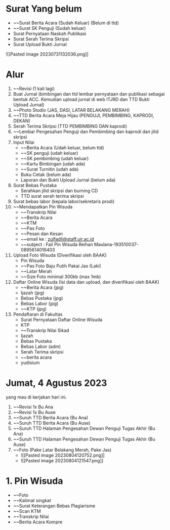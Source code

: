 # Surat Yang belum
- ~~Surat Berita Acara (Sudah Keluar) (Belum di ttd)
- ~~Surat SK Penguji (Sudah keluar)
- Surat Pernyataan Naskah Publikasi
- Surat Serah Terima Skripsi
- Surat Upload Bukti Jurnal

![[Pasted image 20230731132036.png]]

# Alur
1. ~~Revisi (1 kali lagi)
2. Buat Jurnal (bimbingan dan ttd lembar pernyataan dan publikasi sebagai bentuk ACC. Kemudian upload jurnal di web ITJRD dan TTD Bukti Upload Jurnal)
3. ~~Photo Studio (JAS, DASI, LATAR BELAKANG MERAH)
4. ~~TTD Berita Acara Meja Hijau (PENGUJI, PEMBIMBING, KAPRODI, DEKAN)
5. Serah Terima Skripsi (TTD PEMBIMBING DAN kaprodi)
6. ~~Lembar Pengesahan Penguji dan Pembimbing dan kaprodi dan jilid skripsi
7. Input Nilai
	- ~~Berita Acara (Udah keluar, belum ttd)
	- ~~SK penguji (udah keluar)
	- ~~SK pembimbing (udah keluar)
	- ~~Kartu Bimbingan (udah ada)
	- ~~Surat Turnitin (udah ada)
	- Buku Cetak (belum ada)
	- Laporan dan Bukti Upload Jurnal (belum ada)
8. Surat Bebas Pustaka
	- Serahkan jilid skripsi dan burning CD 
	- TTD surat serah terima skripsi
9. Surat bebas labor (kepala labor/sekretaris prodi)
10. ~~Mendapatkan Pin Wisuda
	- ~~Transkrip Nilai
	- ~~Berita Acara
	- ~~KTM
	- ~~Pas Foto
	- ~~Pesan dan Kesan
	- ~~email ke : zulfadli@staff.uir.ac.id
	- ~~subject : Fail Pin Wisuda Reihan Maulana-193510037-0895614016403
11. Upload Foto Wisuda (Diverifikasi oleh BAAK)
	- Pin Wisuda
	- ~~Pas Foto Baju Putih Pakai Jas (Laki)
	- ~~Latar Merah
	- ~~Size Foto minimal 300kb (max 1mb)
12. Daftar Online Wisuda (Isi data dan upload, dan diverifikasi oleh BAAK)
	- ~~Berita Acara (jpg)
	- Ijazah (jpg)
	- Bebas Pustaka (jpg)
	- Bebas Labor (jpg)
	- ~~KTP (jpg)
13. Pendaftaran di Fakultas
	- Surat Pernyataan Daftar Online Wisuda
	- KTP
	- ~~Transkrip Nilai Sikad
	- Ijazah
	- Bebas Pustaka 
	- Bebas Labor (adm)
	- Serah Terima skripsi
	- ~~berita acara
	- yudisium


# Jumat, 4 Agustus 2023
yang mau di kerjakan hari ini.
1. ~~Revisi 1x Bu Ana
2. ~~Revisi 1x Bu Ause
3. ~~Suruh TTD Berita Acara (Bu Ana)
4. ~~Suruh TTD Berita Acara (Bu Ause)
5. ~~Suruh TTD Halaman Pengesahan Dewan Penguji Tugas Akhir (Bu Ana)
6. ~~Suruh TTD Halaman Pengesahan Dewan Penguji Tugas Akhir (Bu Ause)
7. ~~Foto (Pake Latar Belakang Merah, Pake Jas)
	- ![[Pasted image 20230804120752.png]]
	- ![[Pasted image 20230804121547.png]]




# 1. Pin Wisuda
- ~~Foto
- ~~Kalimat singkat
- ~~Surat Keterangan Bebas Plagiarisme
- ~~Scan KTM
- ~~Transkrip Nilai
- ~~Berita Acara Kompre

# 